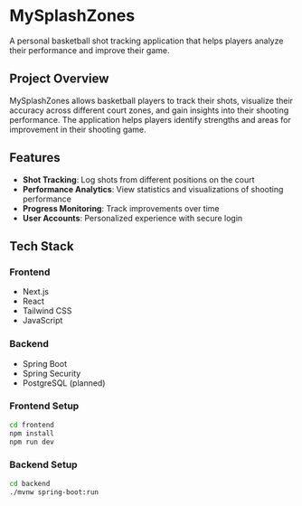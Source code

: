 # MySplashZones

A personal basketball shot tracking application that helps players analyze their performance and improve their game.

## Project Overview

MySplashZones allows basketball players to track their shots, visualize their accuracy across different court zones, and gain insights into their shooting performance. The application helps players identify strengths and areas for improvement in their shooting game.

## Features

- **Shot Tracking**: Log shots from different positions on the court
- **Performance Analytics**: View statistics and visualizations of shooting performance
- **Progress Monitoring**: Track improvements over time
- **User Accounts**: Personalized experience with secure login

## Tech Stack

### Frontend

- Next.js
- React
- Tailwind CSS
- JavaScript

### Backend

- Spring Boot
- Spring Security
- PostgreSQL (planned)

### Frontend Setup

```bash
cd frontend
npm install
npm run dev
```

### Backend Setup

```bash
cd backend
./mvnw spring-boot:run
```

```

```
